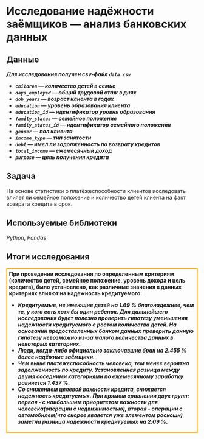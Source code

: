 # Исследование надёжности заёмщиков — анализ банковских данных

## Данные

__*Для исследования получен csv-файл `data.csv`*__

- __*`children` — количество детей в семье*__
- __*`days_employed` — общий трудовой стаж в днях*__
- __*`dob_years` — возраст клиента в годах*__
- __*`education` — уровень образования клиента*__
- __*`education_id` — идентификатор уровня образования*__
- __*`family_status` — семейное положение*__
- __*`family_status_id` — идентификатор семейного положения*__
- __*`gender` — пол клиента*__
- __*`income_type` — тип занятости*__
- __*`debt` — имел ли задолженность по возврату кредитов*__
- __*`total_income` — ежемесячный доход*__
- __*`purpose` — цель получения кредита*__

## Задача

На основе статистики о платёжеспособности клиентов исследовать влияет ли семейное положение и количество детей клиента на факт возврата кредита в срок.

## Используемые библиотеки
*Python*, *Pandas*

## Итоги исследования

<div style="border:solid orange 2px; padding: 5px">

<div class="alert alert-info"> <b>При проведении исследования по определенным критериям (количество детей, семейное положение, уровень дохода и цель кредита), было установлено, как различные значения в данных критериях влияют на надежность кредитуемого:</b></div>

- __*Кредитуемые, не имеющие детей на 1.69 % благонадежнее, чем те, у кого есть хотя бы один ребенок. Для дальнейшего исследования будет полезно проверить гипотезу уменьшения надежности кредитуемого с ростом количества детей. На основании предоставленных банком данных проверить данную гипотезу невозможно из-за малого количества данных в некоторых категориях.*__
- __*Люди, когда-либо официально заключавшие брак на 2.455 % более надёжные заёмщики.*__
- __*Чем выше платежеспособность человека, тем менее вероятна задолженность по кредиту. Установленная разница между двумя соседними категориями по ежемесячному заработку равняется 1.437 %.*__
- __*Со снижением целевой важности кредита, снижается надежность кредитуемых. При прямом сравнении двух групп: первая - с наибольшим приоритетом важности для человека(операции с недвижимостью), вторая - операции с автомобилем(что скорее является уже элементом роскоши) заметна разница надежности кредитуемых на 2.09 %.*__
